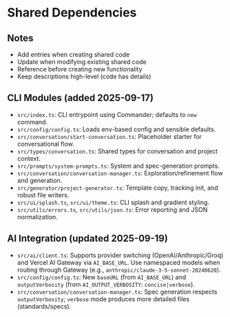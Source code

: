# Shared Dependencies

<!-- Will be populated as we build shared components -->

## Notes
- Add entries when creating shared code
- Update when modifying existing shared code
- Reference before creating new functionality
- Keep descriptions high-level (code has details)

## CLI Modules (added 2025-09-17)
- `src/index.ts`: CLI entrypoint using Commander; defaults to `new` command.
- `src/config/config.ts`: Loads env-based config and sensible defaults.
- `src/conversation/start-conversation.ts`: Placeholder starter for conversational flow.
- `src/types/conversation.ts`: Shared types for conversation and project context.
- `src/prompts/system-prompts.ts`: System and spec-generation prompts.
- `src/conversation/conversation-manager.ts`: Exploration/refinement flow and generation.
- `src/generator/project-generator.ts`: Template copy, tracking init, and robust file writers.
- `src/ui/splash.ts`, `src/ui/theme.ts`: CLI splash and gradient styling.
- `src/utils/errors.ts`, `src/utils/json.ts`: Error reporting and JSON normalization.

## AI Integration (updated 2025-09-19)
- `src/ai/client.ts`: Supports provider switching (OpenAI/Anthropic/Groq) and Vercel AI Gateway via `AI_BASE_URL`. Use namespaced models when routing through Gateway (e.g., `anthropic/claude-3-5-sonnet-20240620`).
- `src/config/config.ts`: New `baseURL` (from `AI_BASE_URL`) and `outputVerbosity` (from `AI_OUTPUT_VERBOSITY`: `concise|verbose`).
- `src/conversation/conversation-manager.ts`: Spec generation respects `outputVerbosity`; `verbose` mode produces more detailed files (standards/specs).
